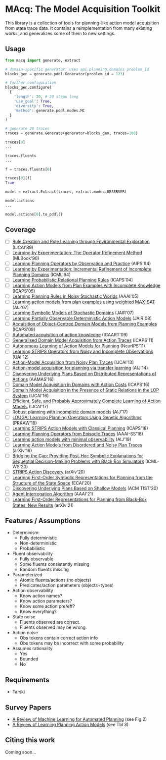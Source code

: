 # MAcq: The Model Acquisition Toolkit

This library is a collection of tools for planning-like action model acquisition from state trace data. It contains a reimplementation from many existing works, and generalizes some of them to new settings.

## Usage
```python
from macq import generate, extract

# domain-specific generator: uses api.planning.domains problem_id
blocks_gen = generate.pddl.Generator(problem_id = 123)

# further configuration
blocks_gen.configure(
  {
    'length': 20, # 20 steps long
    'use_goal': True,
    'diversity': True,
    'method': generate.pddl.modes.MC
  }
)

# generate 20 traces
traces = generate.Generate(generator=blocks_gen, traces=100)

traces[0]
...

traces.fluents
...

f = traces.fluents[0]

traces[0][f]
True

model = extract.Extract(traces, extract.modes.OBSERVER)

model.actions
...

model.actions[0].to_pddl()

```

## Coverage

- [ ] [Rule Creation and Rule Learning through Environmental Exploration](https://www.ijcai.org/Proceedings/89-1/Papers/108.pdf) (IJCAI'89)
- [ ] [Learning by Experimentation: The Operator Refinement Method](https://kilthub.cmu.edu/articles/journal_contribution/Learning_by_Experimentation_The_Operator_Refinement_Method/6622868/1) (MLBook'90)
- [ ] [Learning Planning Operators by Observation and Practice](https://aaai.org/Papers/AIPS/1994/AIPS94-057.pdf) (AIPS'94)
- [ ] [Learning by Experimentation: Incremental Refinement of Incomplete Planning Domains](https://www.sciencedirect.com/science/article/pii/B9781558603356500192) (ICML'94)
- [ ] [Learning Probabilistic Relational Planning Rules](https://people.csail.mit.edu/lpk/papers/2005/zpk-aaai05.pdf) (ICAPS'04)
- [ ] [Learning Action Models from Plan Examples with Incomplete Knowledge](https://www.aaai.org/Papers/ICAPS/2005/ICAPS05-025.pdf) (ICAPS'05)
- [ ] [Learning Planning Rules in Noisy Stochastic Worlds](https://people.csail.mit.edu/lpk/papers/2005/zpk-aaai05.pdf) (AAAI'05)
- [ ] [Learning action models from plan examples using weighted MAX-SAT](https://www.sciencedirect.com/science/article/pii/S0004370206001408) (AIJ'07)
- [ ] [Learning Symbolic Models of Stochastic Domains](https://www.aaai.org/Papers/JAIR/Vol29/JAIR-2910.pdf) (JAIR'07)
- [ ] [Learning Partially Observable Deterministic Action Models](https://www.aaai.org/Papers/JAIR/Vol33/JAIR-3310.pdf) (JAIR'08)
- [ ] [Acquisition of Object-Centred Domain Models from Planning Examples](https://ojs.aaai.org/index.php/ICAPS/article/view/13391) (ICAPS'09)
- [ ] [Automated acquisition of action knowledge](http://eprints.hud.ac.uk/id/eprint/3292/1/mccluskeyCRC.pdf) (ICAART'09)
- [ ] [Generalised Domain Model Acquisition from Action Traces](https://ojs.aaai.org/index.php/ICAPS/article/view/13476) (ICAPS'11)
- [ ] [Autonomous Learning of Action Models for Planning](https://papers.nips.cc/paper/2011/file/4671aeaf49c792689533b00664a5c3ef-Paper.pdf) (NeurIPS'11)
- [ ] [Learning STRIPS Operators from Noisy and Incomplete Observations](https://arxiv.org/abs/1210.4889) (UAI'12)
- [ ] [Action-Model Acquisition from Noisy Plan Traces](http://rakaposhi.eas.asu.edu/camera-noise.pdf) (IJCAI'13)
- [ ] [Action-model acquisition for planning via transfer learning](https://www.sciencedirect.com/science/article/pii/S0004370214000320) (AIJ'14)
- [ ] [Discovering Underlying Plans Based on Distributed Representations of Actions](http://rakaposhi.eas.asu.edu/aamas16-hankz.pdf) (AAMAS'16)
- [ ] [Domain Model Acquisition in Domains with Action Costs](https://ojs.aaai.org/index.php/ICAPS/article/view/13762) (ICAPS'16)
- [ ] [Domain Model Acquisition in the Presence of Static Relations in the LOP System](https://www.ijcai.org/Proceedings/16/Papers/622.pdf) (IJCAI'16)
- [ ] [Efficient, Safe, and Probably Approximately Complete Learning of Action Models](https://arxiv.org/abs/1705.08961) (IJCAI'17)
- [ ] [Robust planning with incomplete domain models](https://www.sciencedirect.com/science/article/pii/S0004370216301539) (AIJ'17)
- [ ] [LOUGA: Learning Planning Operators Using Genetic Algorithms](https://www.springerprofessional.de/en/louga-learning-planning-operators-using-genetic-algorithms/15981308) (PRKAW'18)
- [ ] [Learning STRIPS Action Models with Classical Planning](https://arxiv.org/abs/1903.01153) (ICAPS'18)
- [ ] [Learning Planning Operators from Episodic Traces](https://aaai.org/ocs/index.php/SSS/SSS18/paper/view/17594/15530) (AAAI-SS'18)
- [ ] [Learning action models with minimal observability](https://www.sciencedirect.com/science/article/abs/pii/S0004370218304259) (AIJ'19)
- [ ] [Learning Action Models from Disordered and Noisy Plan Traces](https://arxiv.org/abs/1908.09800) (arXiv'19)
- [ ] [Bridging the Gap: Providing Post-Hoc Symbolic Explanations for Sequential Decision-Making Problems with Black Box Simulators](https://arxiv.org/abs/2002.01080) (ICML-WS'20)
- [ ] [STRIPS Action Discovery](https://arxiv.org/abs/2001.11457) (arXiv'20)
- [ ] [Learning First-Order Symbolic Representations for Planning from the Structure of the State Space](https://arxiv.org/abs/1909.05546) (ECAI'20)
- [ ] [Discovering Underlying Plans Based on Shallow Models](https://dl.acm.org/doi/abs/10.1145/3368270) (ACM TIST'20)
- [ ] [Agent Interrogation Algorithm](https://github.com/AAIR-lab/AIA-AAAI21) (AAAI'21)
- [ ] [Learning First-Order Representations for Planning from Black-Box States: New Results](https://arxiv.org/abs/2105.10830) (arXiv'21)

## Features / Assumptions

- Determinism:
  - Fully deterministic
  - Non-deterministic
  - Probabilistic
- Fluent observability
  - Fully observable
  - Some fluents consistently missing
  - Random fluents missing
- Parameterized
  - Atomic fluents/actions (no objects)
  - Predicates/action parameters (objects+types)
- Action observability
  - Know action names?
  - Know action parameters?
  - Know some action pre/eff?
  - Know everything?
- State noise
  - Fluents observed are correct.
  - Fluents observed may be wrong.
- Action noise
  - Obs tokens contain correct action info
  - Obs tokens may be incorrect with some probability
- Assumes rationality
  - Yes
  - Bounded
  - No

## Requirements

* Tarski

## Survey Papers

* [A Review of Machine Learning for Automated Planning](http://citeseerx.ist.psu.edu/viewdoc/download?doi=10.1.1.231.4901&rep=rep1&type=pdf) (see Fig 2)
* [A Review of Learning Planning Action Models](https://hal.archives-ouvertes.fr/hal-02010536/document) (see Tbl 3)

## Citing this work
Coming soon...
